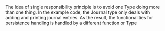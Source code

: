 The Idea of single responsibility principle is to avoid one Type doing more than one thing. In the example code, the Journal type only deals with adding and printing journal entries. As the result, the functionalities for persistence handling is handled by a different function or Type